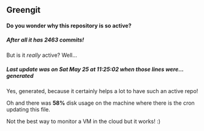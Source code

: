 ## Greengit

#### Do you wonder why this repository is so active?

##### After all it has 2463 commits!

But is it *really* active? Well...

##### Last update was on Sat May 25 at 11:25:02 when those lines were... generated

Yes, generated, because it certainly helps a lot to have such an active repo!

Oh and there was **58%** disk usage on the machine
where there is the cron updating this file.

Not the best way to monitor a VM in the cloud but it works! :)
